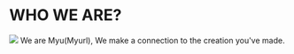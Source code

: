 # WHO WE ARE?
![](/intermediate_profile.png)
We are Myu(Myurl), We make a connection to the creation you've made.

